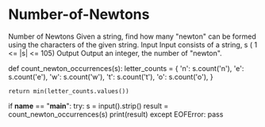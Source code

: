 # Number-of-Newtons
Number of Newtons  Given a string, find how many "newton" can be formed using the characters of the given string.   Input Input consists of a string, s ( 1 &lt;= |s| &lt;= 105) Output Output an integer, the number of "newton".

def count_newton_occurrences(s):
    letter_counts = {
        'n': s.count('n'),
        'e': s.count('e'),
        'w': s.count('w'),
        't': s.count('t'),
        'o': s.count('o'),
    }

    return min(letter_counts.values())

if __name__ == "__main__":
    try:
        s = input().strip()
        result = count_newton_occurrences(s)
        print(result)
    except EOFError:
        pass

